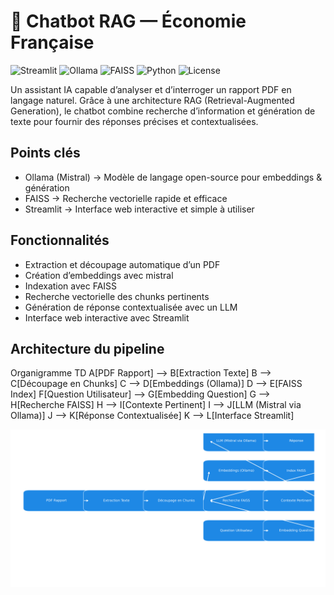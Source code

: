 # 🤖 Chatbot RAG — Économie Française  

![Streamlit](https://img.shields.io/badge/Made%20with-Streamlit-FF4B4B?logo=streamlit&logoColor=white)
![Ollama](https://img.shields.io/badge/Powered%20by-Ollama-000000?logo=openai&logoColor=white)
![FAISS](https://img.shields.io/badge/Vector%20Search-FAISS-0055A4?logo=apache&logoColor=white)
![Python](https://img.shields.io/badge/Python-3.11+-3776AB?logo=python&logoColor=white)
![License](https://img.shields.io/badge/License-MIT-green)


Un assistant IA capable d’analyser et d’interroger un rapport PDF en langage naturel.
Grâce à une architecture RAG (Retrieval-Augmented Generation), le chatbot combine recherche d’information et génération de texte pour fournir des réponses précises et contextualisées.

## Points clés
- Ollama (Mistral) → Modèle de langage open-source pour embeddings & génération
- FAISS → Recherche vectorielle rapide et efficace
- Streamlit → Interface web interactive et simple à utiliser

## Fonctionnalités
- Extraction et découpage automatique d’un PDF
- Création d’embeddings avec mistral
- Indexation avec FAISS
- Recherche vectorielle des chunks pertinents
- Génération de réponse contextualisée avec un LLM
- Interface web interactive avec Streamlit

## Architecture du pipeline
Organigramme TD
    A[PDF Rapport] --> B[Extraction Texte]
    B --> C[Découpage en Chunks]
    C --> D[Embeddings (Ollama)]
    D --> E[FAISS Index]
    F[Question Utilisateur] --> G[Embedding Question]
    G --> H[Recherche FAISS]
    H --> I[Contexte Pertinent]
    I --> J[LLM (Mistral via Ollama)]
    J --> K[Réponse Contextualisée]
    K --> L[Interface Streamlit]
    
![Pipeline RAG](images/Pipeline_rag_chatbot_dark.png)
